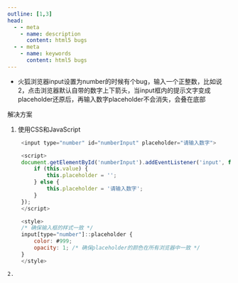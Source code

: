 ```yaml
---
outline: [1,3]
head:
  - - meta
    - name: description
      content: html5 bugs
  - - meta
    - name: keywords
      content: html5 bugs
---
```



- 火狐浏览器input设置为number的时候有个bug，输入一个正整数，比如说2，点击浏览器默认自带的数字上下箭头，当input框内的提示文字变成placeholder还原后，再输入数字placeholder不会消失，会叠在底部


解决方案
1. 使用CSS和JavaScript
   ``` javascript
    <input type="number" id="numberInput" placeholder="请输入数字">

    <script>
    document.getElementById('numberInput').addEventListener('input', function() {
        if (this.value) {
            this.placeholder = '';
        } else {
            this.placeholder = '请输入数字';
        }
    });
    </script>

    <style>
    /* 确保输入框的样式一致 */
    input[type="number"]::placeholder {
        color: #999;
        opacity: 1; /* 确保placeholder的颜色在所有浏览器中一致 */
    }
    </style>
```
2. 

